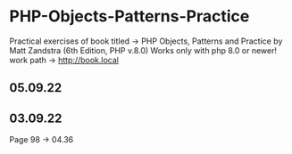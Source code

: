# PHP-Objects-Patterns-Practice
 Practical exercises of book titled -> PHP Objects, Patterns and Practice by Matt Zandstra (6th Edition, PHP v.8.0)
Works only with php 8.0 or newer!
work path -> http://book.local


## 05.09.22


## 03.09.22
Page 98 -> 04.36